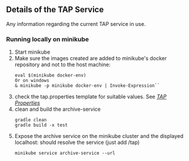 ## Details of the TAP Service
Any information regarding the current TAP service in use.

### Running locally on minikube
1. Start minikube
2. Make sure the images created are added to minikube's docker repository and not to the host machine:
    ``` 
    eval $(minikube docker-env)
    Or on windows 
    & minikube -p minikube docker-env | Invoke-Expression``
    ```
3. check the tap.properties template for suitable values. See [*TAP Properties*](#tap-properties)
4. clean and build the archive-service
    ```
    gradle clean
    gradle build -x test
    ```
5. Expose the archive service on the minikube cluster and the displayed localhost:<port> should resolve the service (just add /tap)
    ```
    minikube service archive-service --url
    ```
   


